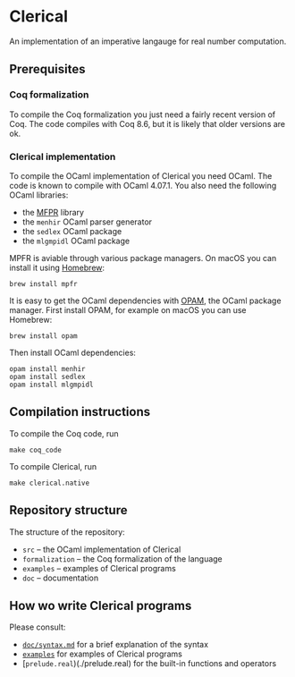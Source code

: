 # Clerical

An implementation of an imperative langauge for real number computation.

## Prerequisites

### Coq formalization

To compile the Coq formalization you just need a fairly recent version of Coq.
The code compiles with Coq 8.6, but it is likely that older versions are ok.

### Clerical implementation

To compile the OCaml implementation of Clerical you need OCaml.
The code is known to compile with OCaml 4.07.1.
You also need the following OCaml libraries:

* the [MFPR](http://www.mpfr.org) library
* the `menhir` OCaml parser generator
* the `sedlex` OCaml package
* the `mlgmpidl` OCaml package

MPFR is aviable through various package managers. On macOS you can install it using
[Homebrew](https://brew.sh):

    brew install mpfr

It is easy to get the OCaml dependencies with [OPAM](https://opam.ocaml.org), the OCaml
package manager. First install OPAM, for example on macOS you can use Homebrew:

    brew install opam

Then install OCaml dependencies:

    opam install menhir
    opam install sedlex
    opam install mlgmpidl

## Compilation instructions

To compile the Coq code, run

    make coq_code

To compile Clerical, run

    make clerical.native


## Repository structure

The structure of the repository:

* `src` – the OCaml implementation of Clerical
* `formalization` – the Coq formalization of the language
* `examples` – examples of Clerical programs
* `doc` – documentation

## How wo write Clerical programs

Please consult:

* [`doc/syntax.md`](doc/syntax.md) for a brief explanation of the syntax
* [`examples`](examples) for examples of Clerical programs
* [`prelude.real`)(./prelude.real) for the built-in functions and operators
